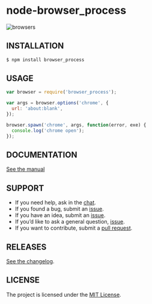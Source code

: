 # node-browser_process
![browsers](https://cloud.githubusercontent.com/assets/157787/7900340/4ee6bb84-0783-11e5-9721-3139492ceba5.png)

## INSTALLATION

```sh
$ npm install browser_process
```

## USAGE

```js
var browser = require('browser_process');

var args = browser.options('chrome', {
  url: 'about:blank',
});

browser.spawn('chrome', args, function(error, exe) {
  console.log('chrome open');
});
```

## DOCUMENTATION

[See the manual](doc/api/readme.md)

## SUPPORT

* If you need help, ask in the [chat](http://gitter.im/caspervonb/node-browser_process).
* If you found a bug, submit an [issue](https://github.com/caspervonb/node-browser_process/issues).
* If you have an idea, submit an [issue](https://github.com/caspervonb/node-browser_process/issues).
* If you’d like to ask a general question, [issue](https://github.com/caspervonb/node-browser_process/issues).
* If you want to contribute, submit a [pull request](https://github.com/caspervonb/node-browser_process/pulls).


## RELEASES

[See the changelog](changelog.md).

## LICENSE

The project is licensed under the [MIT License](license.md).
